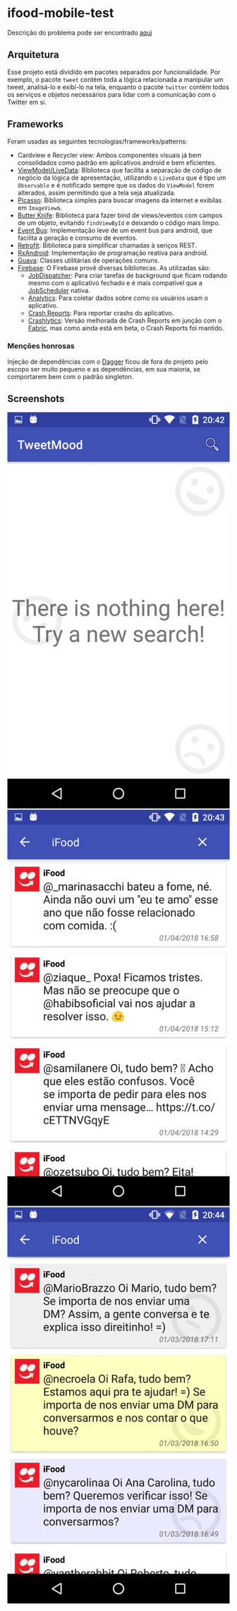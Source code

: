 # ifood-mobile-test
Descrição do problema pode ser encontrado [aqui](https://github.com/ifood/ifood-logistics-mobile-test)

## Arquitetura

Esse projeto está dividido em pacotes separados por funcionalidade. Por exemplo, o pacote `tweet` 
contém toda a lógica relacionada a manipular um tweet, analisá-lo e exibí-lo na tela, enquanto
o pacote `twitter` contém todos os serviços e objetos necessários para lidar com a comunicação
com o Twitter em si.

## Frameworks

Foram usadas as seguintes tecnologias/frameworks/patterns:

* Cardview e Recycler view: Ambos componentes visuais já bem consolidados como padrão em 
aplicativos android e bem eficientes.
* [ViewModel/LiveData](https://developer.android.com/topic/libraries/architecture/viewmodel.html):
Biblioteca que facilita a separação de código de negócio da lógica de apresentação, utilizando
o `LiveData` que é tipo um `Observable` e é notificado sempre que os dados do `ViewModel` forem
alterados, assim permitindo que a tela seja atualizada.
* [Picasso](http://square.github.io/picasso/): Biblioteca simples para buscar imagens da
internet e exibílas em `ImageView`s.
* [Butter Knife](http://jakewharton.github.io/butterknife/): Biblioteca para fazer bind de
views/eventos com campos de um objeto, evitando `findViewById` e deixando o código mais limpo.
* [Event Bus](https://github.com/greenrobot/EventBus): Implementação leve de um event bus para
android, que facilita a geração e consumo de eventos.
* [Retrofit](http://square.github.io/retrofit/): Biblioteca para simplificar chamadas à
seriços REST.
* [RxAndroid](https://github.com/ReactiveX/RxAndroid): Implementação de programação reativa
para android.
* [Guava](https://github.com/google/guava): Classes utilitárias de operações comuns.
* [Firebase](https://firebase.google.com/?hl=pt-br): O Firebase provê diversas bibliotecas.
As utilizadas são:
    * [JobDispatcher](https://github.com/firebase/firebase-jobdispatcher-android): Para criar
    tarefas de background que ficam rodando mesmo com o aplicativo fechado e é mais 
    compatível que a [JobScheduler](https://developer.android.com/reference/android/app/job/JobScheduler.html)
    nativa.
    * [Analytics](https://firebase.google.com/docs/analytics/?hl=pt-br): Para coletar dados
    sobre como os usuários usam o aplicativo.
    * [Crash Reports](https://firebase.google.com/docs/crash/?hl=pt-br): Para reportar crashs
    do aplicativo.
    * [Crashlytics](https://firebase.google.com/docs/crashlytics/?hl=pt-br): Versão melhorada
    de Crash Reports em junção com o [Fabric](https://get.fabric.io/), mas como ainda está
    em beta, o Crash Reports foi mantido.

### Menções honrosas

Injeção de dependências com o [Dagger](http://square.github.io/dagger/) ficou de fora do projeto
pelo escopo ser muito pequeno e as dependências, em sua maioria, se comportarem bem com o 
padrão singleton.

## Screenshots

![Tela principal](./docs/main_screen.png)
![Tweets buscados](./docs/tweet_list.png)
![Análise de sentimentos](./docs/tweet_list_sentiments.png)